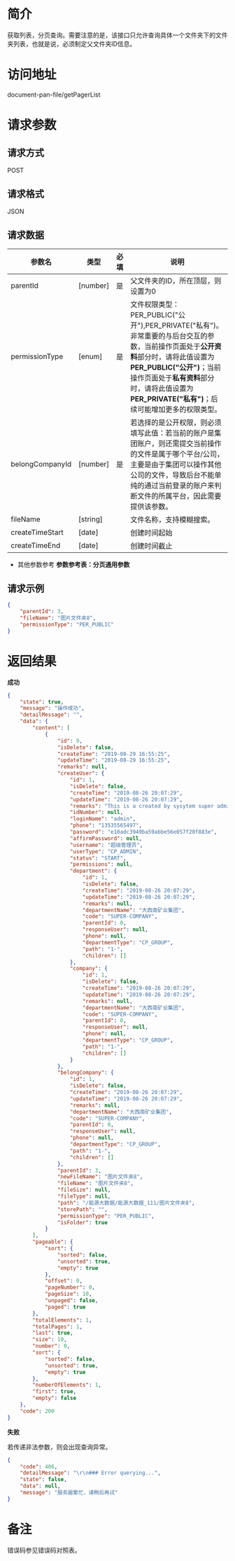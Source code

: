 # 简介
获取列表，分页查询。需要注意的是，该接口只允许查询具体一个文件夹下的文件夹列表，也就是说，必须制定父文件夹ID信息。

# 访问地址
document-pan-file/getPagerList

# 请求参数

## 请求方式
POST

## 请求格式
JSON

## 请求数据

|参数名|类型|必填|说明|
|-|-|-|-|
|parentId|[number]|是|父文件夹的ID，所在顶层，则设置为0|
|permissionType|[enum]|是|文件权限类型：PER_PUBLIC("公开"),PER_PRIVATE("私有")。非常重要的与后台交互的参数，当前操作页面处于**公开资料**部分时，请将此值设置为**PER_PUBLIC("公开")**；当前操作页面处于**私有资料**部分时，请将此值设置为**PER_PRIVATE("私有")**；后续可能增加更多的权限类型。|
|belongCompanyId|[number]|是|若选择的是公开权限，则必须填写此值：若当前的账户是集团账户，则还需提交当前操作的文件是属于哪个平台/公司，主要是由于集团可以操作其他公司的文件，导致后台不能单纯的通过当前登录的账户来判断文件的所属平台，因此需要提供该参数。|
|fileName|[string]||文件名称，支持模糊搜索。|
|createTimeStart|[date]||创建时间起始|
|createTimeEnd|[date]||创建时间截止|

* 其他参数参考 **参数参考表：分页通用参数**


## 请求示例
```json
{
	"parentId": 3,
    "fileName": "图片文件夹8",
    "permissionType": "PER_PUBLIC"
}
```

# 返回结果
**成功**
```json
{
    "state": true,
    "message": "操作成功",
    "detailMessage": "",
    "data": {
        "content": [
            {
                "id": 9,
                "isDelete": false,
                "createTime": "2019-08-29 16:55:25",
                "updateTime": "2019-08-29 16:55:25",
                "remarks": null,
                "createUser": {
                    "id": 1,
                    "isDelete": false,
                    "createTime": "2019-08-26 20:07:29",
                    "updateTime": "2019-08-26 20:07:29",
                    "remarks": "This is a created by sysytem super admin user, it belong to super company, don't delete it!",
                    "idNumber": null,
                    "loginName": "admin",
                    "phone": "13535565497",
                    "password": "e10adc3949ba59abbe56e057f20f883e",
                    "affirmPassword": null,
                    "username": "超级管理员",
                    "userType": "CP_ADMIN",
                    "status": "START",
                    "permissions": null,
                    "department": {
                        "id": 1,
                        "isDelete": false,
                        "createTime": "2019-08-26 20:07:29",
                        "updateTime": "2019-08-26 20:07:29",
                        "remarks": null,
                        "departmentName": "大西南矿业集团",
                        "code": "SUPER-COMPANY",
                        "parentId": 0,
                        "responseUser": null,
                        "phone": null,
                        "departmentType": "CP_GROUP",
                        "path": "1-",
                        "children": []
                    },
                    "company": {
                        "id": 1,
                        "isDelete": false,
                        "createTime": "2019-08-26 20:07:29",
                        "updateTime": "2019-08-26 20:07:29",
                        "remarks": null,
                        "departmentName": "大西南矿业集团",
                        "code": "SUPER-COMPANY",
                        "parentId": 0,
                        "responseUser": null,
                        "phone": null,
                        "departmentType": "CP_GROUP",
                        "path": "1-",
                        "children": []
                    }
                },
                "belongCompany": {
                    "id": 1,
                    "isDelete": false,
                    "createTime": "2019-08-26 20:07:29",
                    "updateTime": "2019-08-26 20:07:29",
                    "remarks": null,
                    "departmentName": "大西南矿业集团",
                    "code": "SUPER-COMPANY",
                    "parentId": 0,
                    "responseUser": null,
                    "phone": null,
                    "departmentType": "CP_GROUP",
                    "path": "1-",
                    "children": []
                },
                "parentId": 3,
                "newFileName": "图片文件夹8",
                "fileName": "图片文件夹8",
                "fileSize": null,
                "fileType": null,
                "path": "/能源大数据/能源大数据_111/图片文件夹8",
                "storePath": "",
                "permissionType": "PER_PUBLIC",
                "isFolder": true
            }
        ],
        "pageable": {
            "sort": {
                "sorted": false,
                "unsorted": true,
                "empty": true
            },
            "offset": 0,
            "pageNumber": 0,
            "pageSize": 10,
            "unpaged": false,
            "paged": true
        },
        "totalElements": 1,
        "totalPages": 1,
        "last": true,
        "size": 10,
        "number": 0,
        "sort": {
            "sorted": false,
            "unsorted": true,
            "empty": true
        },
        "numberOfElements": 1,
        "first": true,
        "empty": false
    },
    "code": 200
}
```

**失败**

若传递非法参数，则会出现查询异常。

```json
{
    "code": 406,
    "detailMessage": "\r\n### Error querying...",
    "state": false,
    "data": null,
    "message": "服务器繁忙，请稍后再试"
}
```

# 备注
错误码参见错误码对照表。